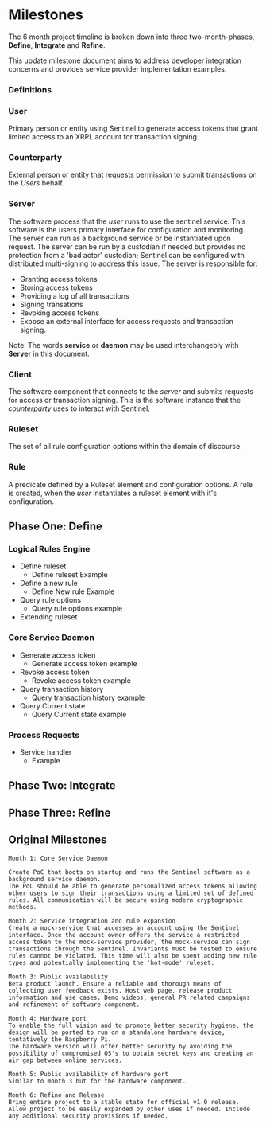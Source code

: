 # **Milestones**

The 6 month project timeline is broken down into three two-month-phases, **Define**, **Integrate** and **Refine**.

This update milestone document aims to address developer integration concerns and provides service provider implementation examples.

### **Definitions**

### User
Primary person or entity using Sentinel to generate access tokens that grant limited access to an XRPL account for transaction signing.

### Counterparty
External person or entity that requests permission to submit transactions on the *Users* behalf.

### Server
The software process that the *user* runs to use the sentinel service. This software is the users primary interface for configuration and monitoring. The server can run as a background service or be instantiated upon request. The server can be run by a custodian if needed but provides no protection from a 'bad actor' custodian; Sentinel can be configured with distributed multi-signing to address this issue.
The server is responsible for:
* Granting access tokens
* Storing access tokens
* Providing a log of all transactions
* Signing transations
*	Revoking access tokens
*	Expose an external interface for access requests and transaction signing.

Note: The words **service** or **daemon** may be used interchangebly with **Server** in this document.

###	Client
The software component that connects to the *server* and submits requests for access or transaction signing. This is the software instance that the *counterparty* uses to interact with Sentinel.

###	Ruleset
The set of all rule configuration options within the domain of discourse.

### Rule
A predicate defined by a Ruleset element and configuration options.
A rule is created, when the *user* instantiates a ruleset element with it's configuration.

##	**Phase One: Define**

### **Logical Rules Engine**

*	Define ruleset
	* Define ruleset Example
*	Define a new rule
	* Define New rule Example
*	Query rule options
	*	Query rule options example
*	Extending ruleset


### **Core Service Daemon**

*	Generate access token
	* Generate access token example
*	Revoke access token
	* Revoke access token example
*	Query transaction history
	* Query transaction history example
*	Query Current state
	* Query Current state example

### **Process Requests**

*	Service handler
	* Example

## 	**Phase Two: Integrate**



##	**Phase Three: Refine**





## **Original Milestones**

```
Month 1: Core Service Daemon

Create PoC that boots on startup and runs the Sentinel software as a background service daemon.
The PoC should be able to generate personalized access tokens allowing other users to sign their transactions using a limited set of defined rules. All communication will be secure using modern cryptographic methods.

Month 2: Service integration and rule expansion
Create a mock-service that accesses an account using the Sentinel interface. Once the account owner offers the service a restricted access token to the mock-service provider, the mock-service can sign transactions through the Sentinel. Invariants must be tested to ensure rules cannot be violated. This time will also be spent adding new rule types and potentially implementing the 'hot-mode' ruleset.

Month 3: Public availability
Beta product launch. Ensure a reliable and thorough means of collecting user feedback exists. Host web page, release product information and use cases. Demo videos, general PR related campaigns and refinement of software component.

Month 4: Hardware port
To enable the full vision and to promote better security hygiene, the design will be ported to run on a standalone hardware device, tentatively the Raspberry Pi.
The hardware version will offer better security by avoiding the possibility of compromised OS's to obtain secret keys and creating an air gap between online services.

Month 5: Public availability of hardware port
Similar to month 3 but for the hardware component.

Month 6: Refine and Release
Bring entire project to a stable state for official v1.0 release. Allow project to be easily expanded by other uses if needed. Include any additional security provisions if needed.
```